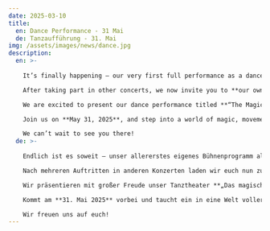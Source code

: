 ```yaml
---
date: 2025-03-10
title:
  en: Dance Performance - 31 Mai
  de: Tanzaufführung - 31. Mai
img: /assets/images/news/dance.jpg
description:
  en: >-
    
    It’s finally happening – our very first full performance as a dance group!

    After taking part in other concerts, we now invite you to **our own dance show**.

    We are excited to present our dance performance titled **“The Magical Land of Dreams”**.

    Join us on **May 31, 2025**, and step into a world of magic, movement, and imagination.

    We can’t wait to see you there!
  de: >-
    
    Endlich ist es soweit – unser allererstes eigenes Bühnenprogramm als Tanzgruppe!

    Nach mehreren Auftritten in anderen Konzerten laden wir euch nun zu **unserer eigenen Tanzshow** ein.

    Wir präsentieren mit großer Freude unser Tanztheater **„Das magische Traumland“**.

    Kommt am **31. Mai 2025** vorbei und taucht ein in eine Welt voller Magie, Bewegung und Fantasie.

    Wir freuen uns auf euch!
---
```

